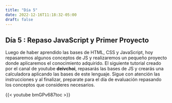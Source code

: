 ```yaml
---
title: "Día 5"
date: 2022-12-16T11:18:32-05:00
draft: false
---
```


## Día 5 : Repaso JavaScript y Primer Proyecto

Luego de haber aprendido las bases de HTML, CSS y JavaScript, hoy repasaremos algunos conceptos de JS y realizaremos un pequeño proyecto donde aplicaremos el conocimiento adquirido. El siguiente tutorial creado por el canal de youtube **deivchoi**, repasarás las bases de JS y crearás una calculadora aplicando las bases de este lenguaje. Sigue con atención las instrucciones y al finalizar, preparate para el día de evaluación repasando los conceptos que consideres necesarios.

{{< youtube bmGPv687toc >}}